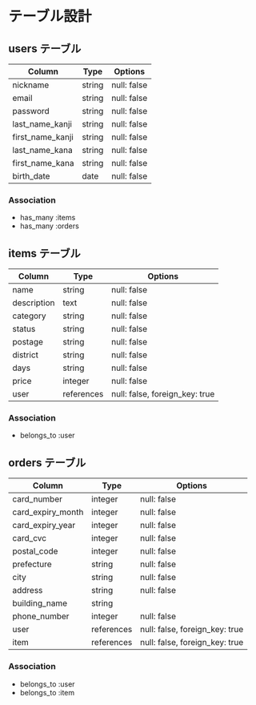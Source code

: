 # テーブル設計

## users テーブル

| Column              | Type    | Options     |
| ------------------- | ------- | ----------- |
| nickname            | string  | null: false |
| email               | string  | null: false |
| password            | string  | null: false |
| last_name_kanji     | string  | null: false |
| first_name_kanji    | string  | null: false |
| last_name_kana      | string  | null: false |
| first_name_kana     | string  | null: false |
| birth_date          | date    | null: false |

### Association

- has_many :items
- has_many :orders

## items テーブル

| Column             | Type       | Options                         |
| ------------------ | ---------- | ------------------------------- |
| name               | string     | null: false                     |
| description        | text       | null: false                     |
| category           | string     | null: false                     |
| status             | string     | null: false                     |
| postage            | string     | null: false                     |
| district           | string     | null: false                     |
| days               | string     | null: false                     |
| price              | integer    | null: false                     |
| user               | references | null: false, foreign_key: true  |

### Association

- belongs_to :user

## orders テーブル

| Column             | Type       | Options                         |
| ------------------ | ---------- | ------------------------------- |
| card_number        | integer    | null: false                     |
| card_expiry_month  | integer    | null: false                     |
| card_expiry_year   | integer    | null: false                     |
| card_cvc           | integer    | null: false                     |
| postal_code        | integer    | null: false                     |
| prefecture         | string     | null: false                     |
| city               | string     | null: false                     |
| address            | string     | null: false                     |
| building_name      | string     |                                 |
| phone_number       | integer    | null: false                     |
| user               | references | null: false, foreign_key: true  |
| item               | references | null: false, foreign_key: true  |

### Association

- belongs_to :user
- belongs_to :item